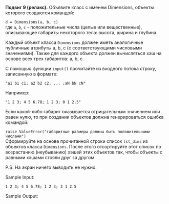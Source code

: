 **Подвиг 9 (релакс).** Объявите класс с именем Dimensions, объекты которого создаются командой:

`d = Dimensions(a, b, c)` \
где `a`, `b`, `c` - положительные числа (целые или вещественные), описывающие габариты некоторого тела: высота, ширина и глубина.

Каждый объект класса `Dimensions` должен иметь аналогичные публичные атрибуты a, b, c (с соответствующими числовыми значениями).
Также для каждого объекта должен вычисляться хэш на основе всех трех габаритов: a, b, c.

С помощью функции `input()` прочитайте из входного потока строку, записанную в формате:

`"a1 b1 c1; a2 b2 c2; ... ;aN bN cN"`

Например:

`"1 2 3; 4 5 6.78; 1 2 3; 0 1 2.5"`

Если какой-либо габарит оказывается отрицательным значением или равен нулю, то при создании объектов должна генерироваться ошибка командой:

`raise ValueError("габаритные размеры должны быть положительными числами")` \
Сформируйте на основе прочитанной строки список `lst_dims` из объектов класса `Dimensions`.
После этого отсортируйте этот список по возрастанию (неубыванию) хэшей этих объектов так, чтобы объекты с равными хэшами стояли друг за другом.

P.S. На экран ничего выводить не нужно.

Sample Input:

`1 2 3; 4 5 6.78; 1 2 3; 3 1 2.5`

Sample Output:

